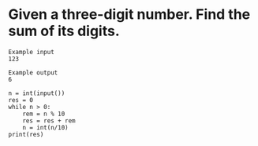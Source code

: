 # Given a three-digit number. Find the sum of its digits.
```
Example input
123

Example output
6
```
```
n = int(input())
res = 0
while n > 0:
    rem = n % 10
    res = res + rem
    n = int(n/10)
print(res)
```
